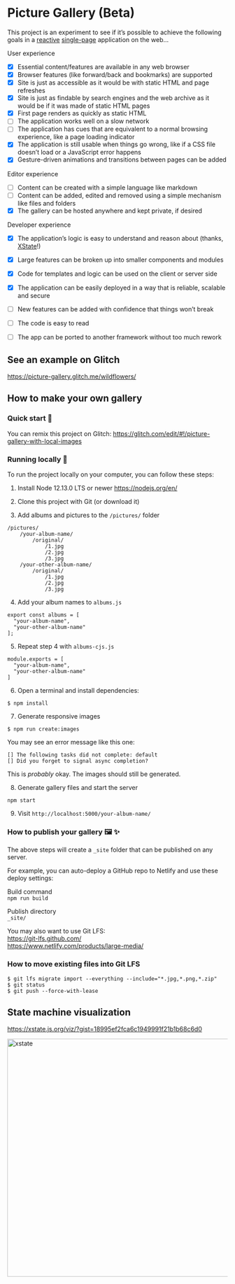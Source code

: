 
# Picture Gallery (Beta)

This project is an experiment to see if it’s possible to achieve the following goals in a [reactive](https://en.wikipedia.org/wiki/Reactive_programming) [single-page](https://en.wikipedia.org/wiki/Single-page_application) application on the web…

User experience
- [x] Essential content/features are available in any web browser
- [x] Browser features (like forward/back and bookmarks) are supported
- [x] Site is just as accessible as it would be with static HTML and page refreshes
- [x] Site is just as findable by search engines and the web archive as it would be if it was made of static HTML pages
- [x] First page renders as quickly as static HTML
- [ ] The application works well on a slow network
- [ ] The application has cues that are equivalent to a normal browsing experience, like a page loading indicator
- [x] The application is still usable when things go wrong, like if a CSS file doesn’t load or a JavaScript error happens
- [x] Gesture-driven animations and transitions between pages can be added

Editor experience
- [ ] Content can be created with a simple language like markdown
- [ ] Content can be added, edited and removed using a simple mechanism like files and folders
- [x] The gallery can be hosted anywhere and kept private, if desired

Developer experience
- [x] The application’s logic is easy to understand and reason about (thanks, [XState](
https://xstate.js.org/viz/?gist=18995ef2fca6c1949991f21b1b68c6d0)!)
- [x] Large features can be broken up into smaller components and modules
- [x] Code for templates and logic can be used on the client or server side
- [x] The application can be easily deployed in a way that is reliable, scalable and secure
- [ ] New features can be added with confidence that things won’t break
- [ ] The code is easy to read
- [ ] The app can be ported to another framework without too much rework


## See an example on Glitch

https://picture-gallery.glitch.me/wildflowers/


## How to make your own gallery

### Quick start 🎏

You can remix this project on Glitch:
https://glitch.com/edit/#!/picture-gallery-with-local-images

### Running locally 🤖

To run the project locally on your computer, you can follow these steps:

1. Install Node 12.13.0 LTS or newer
https://nodejs.org/en/

2. Clone this project with Git (or download it)

3. Add albums and pictures to the `/pictures/` folder

```
/pictures/
    /your-album-name/
        /original/
            /1.jpg
            /2.jpg
            /3.jpg
    /your-other-album-name/
        /original/
            /1.jpg
            /2.jpg
            /3.jpg
```

4. Add your album names to `albums.js`

```
export const albums = [
  "your-album-name",
  "your-other-album-name"
];
```

5. Repeat step 4 with `albums-cjs.js`

```
module.exports = [
  "your-album-name",
  "your-other-album-name"
]
```

6. Open a terminal and install dependencies:

```
$ npm install
```

7. Generate responsive images

```
$ npm run create:images
```

You may see an error message like this one:

```
[] The following tasks did not complete: default
[] Did you forget to signal async completion?
```

This is _probably_ okay. The images should still be generated.

8. Generate gallery files and start the server

```
npm start
```

9. Visit `http://localhost:5000/your-album-name/`


### How to publish your gallery 🖼 ✨ 

The above steps will create a `_site` folder that can be published on any server.

For example, you can auto-deploy a GitHub repo to Netlify and use these deploy settings:

Build command  
`npm run build`

Publish directory  
`_site/`

You may also want to use Git LFS:  
https://git-lfs.github.com/  
https://www.netlify.com/products/large-media/


### How to move existing files into Git LFS

```
$ git lfs migrate import --everything --include="*.jpg,*.png,*.zip"
$ git status
$ git push --force-with-lease
```

## State machine visualization

https://xstate.js.org/viz/?gist=18995ef2fca6c1949991f21b1b68c6d0

<a href="https://xstate.js.org/viz/?gist=18995ef2fca6c1949991f21b1b68c6d0" rel="nofollow"><img width="544" alt="xstate" src="https://user-images.githubusercontent.com/926616/68066254-8bd83b80-fcf2-11e9-8c77-6427061b98a9.png">
</a>
